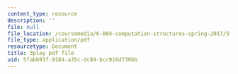 ```yaml
---
content_type: resource
description: ''
file: null
file_location: /coursemedia/6-004-computation-structures-spring-2017/5fabb93f9184a35cdc84bcc916d739bb_uUKJPnwlbRI.pdf
file_type: application/pdf
resourcetype: Document
title: 3play pdf file
uid: 5fabb93f-9184-a35c-dc84-bcc916d739bb
---
```

